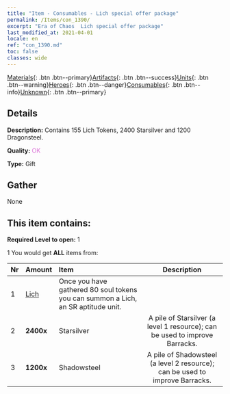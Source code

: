 ```yaml
---
title: "Item - Consumables - Lich special offer package"
permalink: /Items/con_1390/
excerpt: "Era of Chaos  Lich special offer package"
last_modified_at: 2021-04-01
locale: en
ref: "con_1390.md"
toc: false
classes: wide
---
```

 [Materials](/Items/){: .btn .btn--primary}[Artifacts](/Items/Artifacts/){: .btn .btn--success}[Units](/Items/Units/){: .btn .btn--warning}[Heroes](/Items/Heroes/){: .btn .btn--danger}[Consumables](/Items/Consumables/){: .btn .btn--info}[Unknown](/Items/Unknown/){: .btn .btn--primary}

## Details
 **Description:** Contains 155 Lich Tokens, 2400 Starsilver and 1200 Dragonsteel.

 **Quality:** <span style="color: #DA70D6">OK</span>

 **Type:** Gift

## Gather

  None

## This item contains:

 **Required Level to open:** 1

 1 You would get **ALL** items  from:

  | Nr | Amount |     Item    | Description |
  |:---|:-------|:------------|:-----------:|
  | 1 | [Lich](/Items/unt_212/) | Once you have gathered 80 soul tokens you can summon a Lich, an SR aptitude unit. | 
  | 2 |  **2400x** | Starsilver | A pile of Starsilver (a level 1 resource); can be used to improve Barracks.  | 
  | 3 |  **1200x** | Shadowsteel | A pile of Shadowsteel (a level 2 resource); can be used to improve Barracks.  | 
